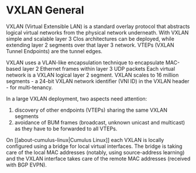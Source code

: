 # VXLAN General

VXLAN (Virtual Extensible LAN) is a standard overlay protocol that abstracts logical virtual networks from the physical network underneath. With VXLAN simple and scalable layer 3 Clos architectures can be deployed, while extending layer 2 segments over that layer 3 network. VTEPs (VXLAN Tunnel Endpoints) are the tunnel edges. 

VXLAN uses a VLAN-like encapsulation technique to encapsulate MAC-based layer 2 Ethernet frames within layer 3 UDP packets Each virtual network is a VXLAN logical layer 2 segment. VXLAN scales to 16 million segments - a 24-bit VXLAN network identifier (VNI ID) in the VXLAN header - for multi-tenancy.

In a large VXLAN deployment, two aspects need attention:
1. discovery of other endpoints (VTEPs) sharing the same VXLAN segments
2. avoidance of BUM frames (broadcast, unknown unicast and multicast) as they have to be forwarded to all VTEPs.

On [[about-cumulus-linux|Cumulus Linux]] each VXLAN is locally configured using a bridge for local virtual interfaces. The bridge is taking care of the local MAC addresses (notably, using source-address learning) and the VXLAN interface takes care of the remote MAC addresses (received with BGP EVPN).
